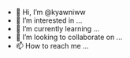 - 👋 Hi, I’m @kyawniww
- 👀 I’m interested in ...
- 🌱 I’m currently learning ...
- 💞️ I’m looking to collaborate on ...
- 📫 How to reach me ...

<!---
kyawniww/kyawniww is a ✨ special ✨ repository because its `README.md` (this file) appears on your GitHub profile.
You can click the Preview link to take a look at your changes.
--->
